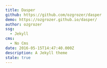 ```yaml
---
title: Dasper
github: https://github.com/ozgrozer/dasper
demo: https://ozgrozer.github.io/dasper/
author: ozgrozer
ssg:
  - Jekyll
cms:
  - No Cms
date: 2016-05-15T14:47:40.000Z
description: A Jekyll theme
stale: true
---
```

